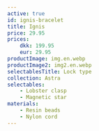 ```yaml
---
active: true
id: ignis-bracelet
title: Ignis
price: 29.95
prices:
    dkk: 199.95
    eur: 29.95
productImage: img.en.webp
productImage2: img2.en.webp
selectablesTitle: Lock type
collection: Astra
selectables:
    - Lobster clasp
    - Magnetic star
materials:
    - Resin beads
    - Nylon cord
---
```

